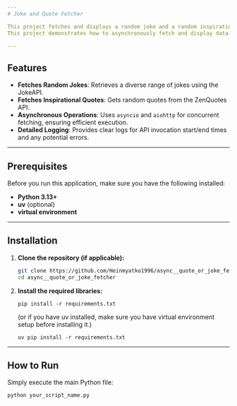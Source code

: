 ```yaml
---
# Joke and Quote Fetcher

This project fetches and displays a random joke and a random inspirational quote using asynchronous programming in Python. It leverages the `jokeapi` library for jokes and the ZenQuotes API for quotes.
This project demonstrates how to asynchronously fetch and display data from multiple external APIs using Python. While the current example uses a joke and quote API, the underlying principles and patterns are directly applicable to building scalable data ingestion pipelines for **Big Data Engineering** scenarios.

---
```

## Features

* **Fetches Random Jokes**: Retrieves a diverse range of jokes using the JokeAPI.
* **Fetches Inspirational Quotes**: Gets random quotes from the ZenQuotes API.
* **Asynchronous Operations**: Uses `asyncio` and `aiohttp` for concurrent fetching, ensuring efficient execution.
* **Detailed Logging**: Provides clear logs for API invocation start/end times and any potential errors.

---
## Prerequisites

Before you run this application, make sure you have the following installed:

* **Python 3.13+**
* **uv** (optional)
* **virtual environment**

---
## Installation

1.  **Clone the repository (if applicable):**
    ```bash
    git clone https://github.com/Heinmyatko1996/async__quote_or_joke_fetcher.git
    cd async__quote_or_joke_fetcher
    ```

2.  **Install the required libraries:**
    ```
    pip install -r requirements.txt
    ```
    (or if you have uv installed, make sure you have virtual environment setup before installing it.)
    ```
    uv pip install -r requirements.txt
    ```

---
## How to Run

Simply execute the main Python file:

```bash
python your_script_name.py